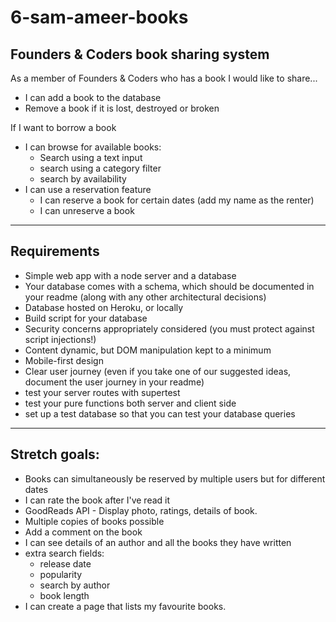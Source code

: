# 6-sam-ameer-books


## Founders & Coders book sharing system
As a member of Founders & Coders who has a book I would like to share...
- I can add a book to the database
- Remove a book if it is lost, destroyed or broken

If I want to borrow a book
- I can browse for available books:
    - Search using a text input
    - search using a category filter
    - search by availability
- I can use a reservation feature
    - I can reserve a book for certain dates (add my name as the renter)
    - I can unreserve a book


---

## Requirements
- Simple web app with a node server and a database
- Your database comes with a schema, which should be documented in your readme (along with any other architectural decisions)
- Database hosted on Heroku, or locally
- Build script for your database
- Security concerns appropriately considered (you must protect against script injections!)
- Content dynamic, but DOM manipulation kept to a minimum
- Mobile-first design
- Clear user journey (even if you take one of our suggested ideas, document the user journey in your readme)
- test your server routes with supertest
- test your pure functions both server and client side
- set up a test database so that you can test your database queries

---


## Stretch goals:
- Books can simultaneously be reserved by multiple users but for different dates
- I can rate the book after I've read it
- GoodReads API - Display photo, ratings, details of book.
- Multiple copies of books possible
- Add a comment on the book
- I can see details of an author and all the books they have written
- extra search fields:
    - release date
    - popularity
    - search by author
    - book length
- I can create a page that lists my favourite books.